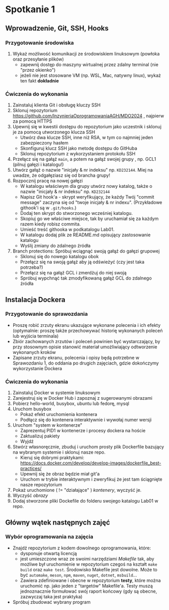 # Spotkanie 1

## Wprowadzenie, Git, SSH, Hooks
### Przygotowanie środowiska
1. Wykaż możliwość komunikacji ze środowiskiem linuksowym (powłoka oraz przesyłanie plików)
    * zapewnij dostęp do maszyny wirtualnej przez zdalny terminal (nie "przez okienko")
    * jeżeli nie jest stosowane VM (np. WSL, Mac, natywny linux), wykaż ten fakt **dokładnie**

### Ćwiczenia do wykonania
1. Zainstaluj klienta Git i obsługę kluczy SSH
2. Sklonuj repozytorium https://github.com/InzynieriaOprogramowaniaAGH/MDO2024 , najpierw za pomocą HTTPS
3. Upewnij się w kwestii dostępu do repozytorium jako uczestnik i sklonuj je za pomocą utworzonego klucza SSH
   - Utwórz dwa klucze SSH, inne niż RSA, w tym co najmniej jeden zabezpieczony hasłem
   - Skonfiguruj klucz SSH jako metodę dostępu do GitHuba
   - Sklonuj repozytorium z wykorzystaniem protokołu SSH
4. Przełącz się na gałąź ```main```, a potem na gałąź swojej grupy , np. GCL1 (pilnuj gałęzi i katalogu!)
5. Utwórz gałąź o nazwie "inicjały & nr indeksu" np. ```KD232144```. Miej na uwadze, że odgałęziasz się od brancha grupy!
6. Rozpocznij pracę na nowej gałęzi
   - W katalogu właściwym dla grupy utwórz nowy katalog, także o nazwie "inicjały & nr indeksu" np. ```KD232144```
   - Napisz Git hook'a - skrypt weryfikujący, że każdy Twój "commit message" zaczyna się od "twoje inicjały & nr indexu". (Przykładowe githook'i są w `.git/hooks`.)
   - Dodaj ten skrypt do stworzonego wcześniej katalogu.
   - Skopiuj go we właściwe miejsce, tak by uruchamiał się za każdym razem kiedy robisz commita.
   - Umieść treść githooka w podkatalogu Lab01.
   - W katalogu dodaj plik ze README.md opisujący zastosowanie katalogu
   - Wyślij zmiany do zdalnego źródła
7. Branch protections: Spróbuj wciągnąć swoją gałąź do gałęzi grupowej
   - Sklonuj się do nowego katalogu obok
   - Przełącz się na swoją gałąź aby ją odświeżyć (czy jest taka potrzeba?)
   - Przełącz się na gałąź GCL i zmerdżuj do niej swoją
   - Spróbuj wypchnąć tak zmodyfikowaną gałąź GCL do zdalnego źródła

## Instalacja Dockera
### Przygotowanie do sprawozdania
* Proszę robić zrzuty ekranu ukazujące wykonane polecenia i ich efekty (optymalnie: proszę także przechowywać historię wykonanych poleceń lub wyjścia terminala)
* Zbiór zachowanych zrzutów i poleceń powinien być wystarczający, by przy stosownym opisie stanowić materiał umożliwiający odtworzenie wykonanych kroków
* Zapisane zrzuty ekranu, polecenia i opisy będą potrzebne w Sprawozdaniu 1, do oddania po drugich zajęciach, gdzie dokończymy wykorzystanie Dockera

### Ćwiczenia do wykonania
1. Zainstaluj Docker w systemie linuksowym
2. Zarejestruj się w Docker Hub i zapoznaj z sugerowanymi obrazami
3. Pobierz hello-world, busybox, ubuntu lub fedorę, mysql
4. Uruchom busybox
   - Pokaż efekt uruchomienia kontenera
   - Podłącz się do kontenera interaktywnie i wywołaj numer wersji
5. Uruchom "system w kontenerze"
   - Zaprezentuj PID1 w kontenerze i procesy dockera na hoście
   - Zaktualizuj pakiety
   - Wyjdź
6. Stwórz własnoręcznie, zbuduj i uruchom prosty plik Dockerfile bazujący na wybranym systemie i sklonuj nasze repo. 
    - Kieruj się dobrymi praktykami: https://docs.docker.com/develop/develop-images/dockerfile_best-practices/
    - Upewnij się że obraz będzie miał git'a
    - Uruchom w trybie interaktywnym i zweryfikuj że jest tam ściągnięte nasze repozytorium
7. Pokaż uruchomione ( != "działające" ) _kontenery_, wyczyść je.
8. Wyczyść _obrazy_
9. Dodaj stworzone pliki Dockefile do folderu swojego katalogu Lab01 w repo.

## Główny wątek następnych zajęć
### Wybór oprogramowania na zajęcia
* Znajdź repozytorium z kodem dowolnego oprogramowania, które:
	* dysponuje otwartą licencją
	* jest umieszczone wraz ze swoimi narzędziami *Makefile* tak, aby możliwe był uruchomienie w repozytorium czegoś na kształt ```make build``` oraz ```make test```. Środowisko Makefile jest dowolne. Może to być `automake`, `meson`, `npm`, `maven`, `nuget`, `dotnet`, `msbuild`...
	* Zawiera zdefiniowane i obecne w repozytorium **testy**, które można uruchomić np. jako jeden z "targetów" Makefile'a. Testy muszą jednoznacznie formułować swój raport końcowy (gdy są obecne, zazwyczaj taka jest praktyka)
* Spróbuj zbudować wybrany program
